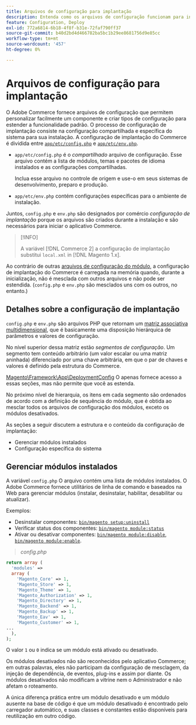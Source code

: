 ```yaml
---
title: Arquivos de configuração para implantação
description: Entenda como os arquivos de configuração funcionam para instalar o aplicativo Commerce.
feature: Configuration, Deploy
exl-id: 772a6814-6b18-4f8f-b31e-72faf790ff37
source-git-commit: b40d2bd4d466782ba5bc1b29ee8681756d9e85cc
workflow-type: tm+mt
source-wordcount: '457'
ht-degree: 0%

---
```


# Arquivos de configuração para implantação

O Adobe Commerce fornece arquivos de configuração que permitem personalizar facilmente um componente e criar tipos de configuração para estender a funcionalidade padrão. O processo de configuração de implantação consiste na configuração compartilhada e específica do sistema para sua instalação. A configuração de implantação do Commerce é dividida entre [`app/etc/config.php`](../reference/config-reference-configphp.md) e [`app/etc/env.php`](../reference/config-reference-envphp.md).

- `app/etc/config.php` é o _compartilhado_ arquivo de configuração.
Esse arquivo contém a lista de módulos, temas e pacotes de idioma instalados e as configurações compartilhadas.

  Inclua esse arquivo no controle de origem e use-o em seus sistemas de desenvolvimento, preparo e produção.

- `app/etc/env.php` contém configurações específicas para o ambiente de instalação.

Juntos, `config.php` e `env.php` são designados por comércio _configuração de implantação_ porque os arquivos são criados durante a instalação e são necessários para iniciar o aplicativo Commerce.

>[!INFO]
>
>A variável [!DNL Commerce 2] a configuração de implantação substitui `local.xml` in [!DNL Magento 1.x].

Ao contrário de outras [arquivos de configuração do módulo](../reference/module-files.md), a configuração de implantação do Commerce é carregada na memória quando, durante a inicialização, não é mesclada com outros arquivos e não pode ser estendida. (`config.php` e `env.php` são mesclados uns com os outros, no entanto.)

## Detalhes sobre a configuração de implantação

`config.php` e `env.php` são arquivos PHP que retornam um [matriz associativa multidimensional](https://www.w3schools.com:443/php/php_arrays.asp), que é basicamente uma disposição hierárquica de parâmetros e valores de configuração.

No nível superior dessa matriz estão _segmentos de configuração_. Um segmento tem conteúdo arbitrário (um valor escalar ou uma matriz aninhada) diferenciado por uma chave arbitrária, em que o par de chaves e valores é definido pela estrutura do Commerce.

[Magento\Framework\App\DeploymentConfig](https://github.com/magento/magento2/blob/2.4/lib/internal/Magento/Framework/App/DeploymentConfig.php) O apenas fornece acesso a essas seções, mas não permite que você as estenda.

No próximo nível de hierarquia, os itens em cada segmento são ordenados de acordo com a definição de sequência do módulo, que é obtida ao mesclar todos os arquivos de configuração dos módulos, exceto os módulos desativados.

As seções a seguir discutem a estrutura e o conteúdo da configuração de implantação:

- Gerenciar módulos instalados
- Configuração específica do sistema

## Gerenciar módulos instalados

A variável `config.php` O arquivo contém uma lista de módulos instalados. O Adobe Commerce fornece utilitários de linha de comando e baseados na Web para gerenciar módulos (instalar, desinstalar, habilitar, desabilitar ou atualizar).

Exemplos:

- Desinstalar componentes: [`bin/magento setup:uninstall`](../../installation/tutorials/uninstall-modules.md)
- Verificar status dos componentes: [`bin/magento module:status`](https://devdocs.magento.com/guides/v2.4/reference/cli/magento.html#modulestatus)
- Ativar ou desativar componentes: [`bin/magento module:disable`](../../installation/tutorials/manage-modules.md), [`bin/magento module:enable`](../../installation/tutorials/manage-modules.md).

> _config.php_

```php
return array (
  'modules' =>
  array (
    'Magento_Core' => 1,
    'Magento_Store' => 1,
    'Magento_Theme' => 1,
    'Magento_Authorization' => 1,
    'Magento_Directory' => 1,
    'Magento_Backend' => 1,
    'Magento_Backup' => 1,
    'Magento_Eav' => 1,
    'Magento_Customer' => 1,
...
  ),
);
```

O valor `1` ou `0` indica se um módulo está ativado ou desativado.

Os módulos desativados não são reconhecidos pelo aplicativo Commerce; em outras palavras, eles não participam da configuração de mesclagem, da injeção de dependência, de eventos, plug-ins e assim por diante. Os módulos desativados não modificam a vitrine nem o Administrador e não afetam o roteamento.

A única diferença prática entre um módulo desativado e um módulo ausente na base de código é que um módulo desativado é encontrado pelo carregador automático, e suas classes e constantes estão disponíveis para reutilização em outro código.
